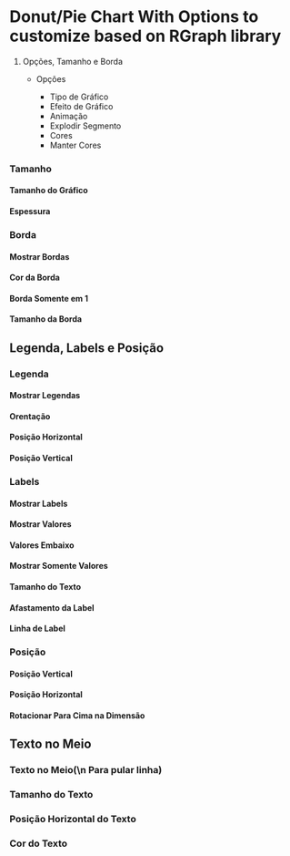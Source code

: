# Donut/Pie Chart With Options to customize based on RGraph library


1. Opções, Tamanho e Borda

	- Opções

		- Tipo de Gráfico
		- Efeito de Gráfico
		- Animação
		- Explodir Segmento
		- Cores
		- Manter Cores

### Tamanho

#### Tamanho do Gráfico
#### Espessura

### Borda

#### Mostrar Bordas
#### Cor da Borda
#### Borda Somente em 1
#### Tamanho da Borda

## Legenda, Labels e Posição

### Legenda

#### Mostrar Legendas
#### Orentação
#### Posição Horizontal
#### Posição Vertical

### Labels

#### Mostrar Labels
#### Mostrar Valores
#### Valores Embaixo 
#### Mostrar Somente Valores
#### Tamanho do Texto
#### Afastamento da Label
#### Linha de Label

### Posição

#### Posição Vertical
#### Posição Horizontal
#### Rotacionar Para Cima na Dimensão

## Texto no Meio

### Texto no Meio(\n Para pular linha)
### Tamanho do Texto
### Posição Horizontal do Texto
### Cor do Texto